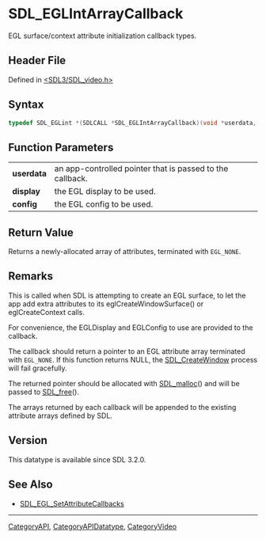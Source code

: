 # SDL_EGLIntArrayCallback

EGL surface/context attribute initialization callback types.

## Header File

Defined in [<SDL3/SDL_video.h>](https://github.com/libsdl-org/SDL/blob/main/include/SDL3/SDL_video.h)

## Syntax

```c
typedef SDL_EGLint *(SDLCALL *SDL_EGLIntArrayCallback)(void *userdata, SDL_EGLDisplay display, SDL_EGLConfig config);
```

## Function Parameters

|              |                                                           |
| ------------ | --------------------------------------------------------- |
| **userdata** | an app-controlled pointer that is passed to the callback. |
| **display**  | the EGL display to be used.                               |
| **config**   | the EGL config to be used.                                |

## Return Value

Returns a newly-allocated array of attributes, terminated with `EGL_NONE`.

## Remarks

This is called when SDL is attempting to create an EGL surface, to let the
app add extra attributes to its eglCreateWindowSurface() or
eglCreateContext calls.

For convenience, the EGLDisplay and EGLConfig to use are provided to the
callback.

The callback should return a pointer to an EGL attribute array terminated
with `EGL_NONE`. If this function returns NULL, the
[SDL_CreateWindow](SDL_CreateWindow) process will fail gracefully.

The returned pointer should be allocated with [SDL_malloc](SDL_malloc)()
and will be passed to [SDL_free](SDL_free)().

The arrays returned by each callback will be appended to the existing
attribute arrays defined by SDL.

## Version

This datatype is available since SDL 3.2.0.

## See Also

- [SDL_EGL_SetAttributeCallbacks](SDL_EGL_SetAttributeCallbacks)

----
[CategoryAPI](CategoryAPI), [CategoryAPIDatatype](CategoryAPIDatatype), [CategoryVideo](CategoryVideo)

